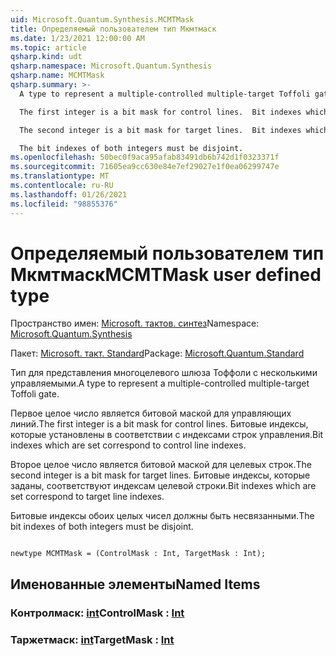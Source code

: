 ```yaml
---
uid: Microsoft.Quantum.Synthesis.MCMTMask
title: Определяемый пользователем тип Мкмтмаск
ms.date: 1/23/2021 12:00:00 AM
ms.topic: article
qsharp.kind: udt
qsharp.namespace: Microsoft.Quantum.Synthesis
qsharp.name: MCMTMask
qsharp.summary: >-
  A type to represent a multiple-controlled multiple-target Toffoli gate.

  The first integer is a bit mask for control lines.  Bit indexes which are set correspond to control line indexes.

  The second integer is a bit mask for target lines.  Bit indexes which are set correspond to target line indexes.

  The bit indexes of both integers must be disjoint.
ms.openlocfilehash: 50bec0f9aca95afab83491db6b742d1f0323371f
ms.sourcegitcommit: 71605ea9cc630e84e7ef29027e1f0ea06299747e
ms.translationtype: MT
ms.contentlocale: ru-RU
ms.lasthandoff: 01/26/2021
ms.locfileid: "98855376"
---
```

# <a name="mcmtmask-user-defined-type"></a><span data-ttu-id="542b1-102">Определяемый пользователем тип Мкмтмаск</span><span class="sxs-lookup"><span data-stu-id="542b1-102">MCMTMask user defined type</span></span>

<span data-ttu-id="542b1-103">Пространство имен: [Microsoft. тактов. синтез](xref:Microsoft.Quantum.Synthesis)</span><span class="sxs-lookup"><span data-stu-id="542b1-103">Namespace: [Microsoft.Quantum.Synthesis](xref:Microsoft.Quantum.Synthesis)</span></span>

<span data-ttu-id="542b1-104">Пакет: [Microsoft. такт. Standard](https://nuget.org/packages/Microsoft.Quantum.Standard)</span><span class="sxs-lookup"><span data-stu-id="542b1-104">Package: [Microsoft.Quantum.Standard](https://nuget.org/packages/Microsoft.Quantum.Standard)</span></span>


<span data-ttu-id="542b1-105">Тип для представления многоцелевого шлюза Тоффоли с несколькими управляемыми.</span><span class="sxs-lookup"><span data-stu-id="542b1-105">A type to represent a multiple-controlled multiple-target Toffoli gate.</span></span>

<span data-ttu-id="542b1-106">Первое целое число является битовой маской для управляющих линий.</span><span class="sxs-lookup"><span data-stu-id="542b1-106">The first integer is a bit mask for control lines.</span></span>  <span data-ttu-id="542b1-107">Битовые индексы, которые установлены в соответствии с индексами строк управления.</span><span class="sxs-lookup"><span data-stu-id="542b1-107">Bit indexes which are set correspond to control line indexes.</span></span>

<span data-ttu-id="542b1-108">Второе целое число является битовой маской для целевых строк.</span><span class="sxs-lookup"><span data-stu-id="542b1-108">The second integer is a bit mask for target lines.</span></span>  <span data-ttu-id="542b1-109">Битовые индексы, которые заданы, соответствуют индексам целевой строки.</span><span class="sxs-lookup"><span data-stu-id="542b1-109">Bit indexes which are set correspond to target line indexes.</span></span>

<span data-ttu-id="542b1-110">Битовые индексы обоих целых чисел должны быть несвязанными.</span><span class="sxs-lookup"><span data-stu-id="542b1-110">The bit indexes of both integers must be disjoint.</span></span>

```qsharp

newtype MCMTMask = (ControlMask : Int, TargetMask : Int);
```



## <a name="named-items"></a><span data-ttu-id="542b1-111">Именованные элементы</span><span class="sxs-lookup"><span data-stu-id="542b1-111">Named Items</span></span>

### <a name="controlmask--int"></a><span data-ttu-id="542b1-112">Контролмаск: [int](xref:microsoft.quantum.lang-ref.int)</span><span class="sxs-lookup"><span data-stu-id="542b1-112">ControlMask : [Int](xref:microsoft.quantum.lang-ref.int)</span></span>


### <a name="targetmask--int"></a><span data-ttu-id="542b1-113">Таржетмаск: [int](xref:microsoft.quantum.lang-ref.int)</span><span class="sxs-lookup"><span data-stu-id="542b1-113">TargetMask : [Int](xref:microsoft.quantum.lang-ref.int)</span></span>

